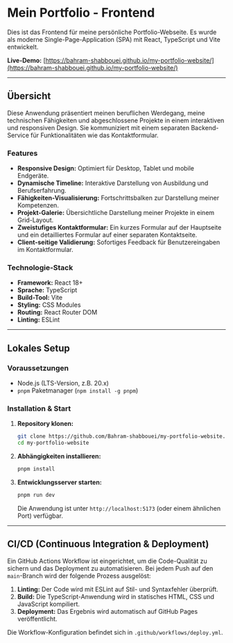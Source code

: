 # Mein Portfolio - Frontend

Dies ist das Frontend für meine persönliche Portfolio-Webseite. Es wurde als moderne Single-Page-Application (SPA) mit React, TypeScript und Vite entwickelt.

**Live-Demo:** [https://bahram-shabbouei.github.io/my-portfolio-website/](https://bahram-shabbouei.github.io/my-portfolio-website/)

---

## Übersicht

Diese Anwendung präsentiert meinen beruflichen Werdegang, meine technischen Fähigkeiten und abgeschlossene Projekte in einem interaktiven und responsiven Design. Sie kommuniziert mit einem separaten Backend-Service für Funktionalitäten wie das Kontaktformular.

### Features

-   **Responsive Design:** Optimiert für Desktop, Tablet und mobile Endgeräte.
-   **Dynamische Timeline:** Interaktive Darstellung von Ausbildung und Berufserfahrung.
-   **Fähigkeiten-Visualisierung:** Fortschrittsbalken zur Darstellung meiner Kompetenzen.
-   **Projekt-Galerie:** Übersichtliche Darstellung meiner Projekte in einem Grid-Layout.
-   **Zweistufiges Kontaktformular:** Ein kurzes Formular auf der Hauptseite und ein detailliertes Formular auf einer separaten Kontaktseite.
-   **Client-seitige Validierung:** Sofortiges Feedback für Benutzereingaben im Kontaktformular.

### Technologie-Stack

-   **Framework:** React 18+
-   **Sprache:** TypeScript
-   **Build-Tool:** Vite
-   **Styling:** CSS Modules
-   **Routing:** React Router DOM
-   **Linting:** ESLint

---

## Lokales Setup

### Voraussetzungen

-   Node.js (LTS-Version, z.B. 20.x)
-   `pnpm` Paketmanager (`npm install -g pnpm`)

### Installation & Start

1.  **Repository klonen:**
    ```bash
    git clone https://github.com/Bahram-shabbouei/my-portfolio-website.git
    cd my-portfolio-website
    ```
2.  **Abhängigkeiten installieren:**
    ```bash
    pnpm install
    ```
3.  **Entwicklungsserver starten:**
    ```bash
    pnpm run dev
    ```
    Die Anwendung ist unter `http://localhost:5173` (oder einem ähnlichen Port) verfügbar.

---

## CI/CD (Continuous Integration & Deployment)

Ein GitHub Actions Workflow ist eingerichtet, um die Code-Qualität zu sichern und das Deployment zu automatisieren. Bei jedem Push auf den `main`-Branch wird der folgende Prozess ausgelöst:

1.  **Linting:** Der Code wird mit ESLint auf Stil- und Syntaxfehler überprüft.
2.  **Build:** Die TypeScript-Anwendung wird in statisches HTML, CSS und JavaScript kompiliert.
3.  **Deployment:** Das Ergebnis wird automatisch auf GitHub Pages veröffentlicht.

Die Workflow-Konfiguration befindet sich in `.github/workflows/deploy.yml`.